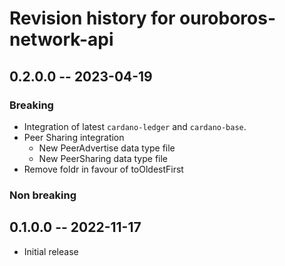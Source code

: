 # Revision history for ouroboros-network-api

## 0.2.0.0 -- 2023-04-19

### Breaking

- Integration of latest `cardano-ledger` and `cardano-base`.
- Peer Sharing integration
  - New PeerAdvertise data type file
  - New PeerSharing data type file
- Remove foldr in favour of toOldestFirst

### Non breaking

## 0.1.0.0 -- 2022-11-17

* Initial release
